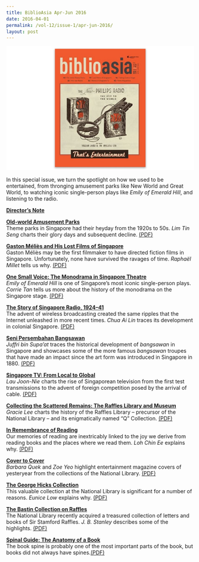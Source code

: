 ```yaml
---
title: BiblioAsia Apr-Jun 2016
date: 2016-04-01
permalink: /vol-12/issue-1/apr-jun-2016/
layout: post
---
```

<img src="/images/Vol-12-issue-1/vol12_iss1.JPG">  

In this special issue, we turn the spotlight on how we used to be entertained, from thronging amusement parks like New World and Great World, to watching iconic single-person plays like *Emily of Emerald Hill*, and listening to the radio.
 
**[Director’s Note](/vol-12/issue-1/apr-jun-2016/director-note)**

**[Old-world Amusement Parks](/vol-12/issue-1/apr-jun-2016/old-world-amusement)** <br>
Theme parks in Singapore had their heyday from the 1920s to 50s. *Lim Tin Seng* charts their glory days and subsequent decline. [(PDF)](/files/pdf/vol-12/v12-issue1_Amusement.pdf)

**[Gaston Méliès and His Lost Films of Singapore](/vol-12/issue-1/apr-jun-2016/gaston-melies)** <br>
Gaston Méliès may be the first filmmaker to have directed fiction films in Singapore. Unfortunately, none have survived the ravages of time. *Raphaël Millet* tells us why.
[(PDF)](/files/pdf/vol-12/v12-issue1_Gaston.pdf)

**[One Small Voice: The Monodrama in Singapore Theatre](/vol-12/issue-1/apr-jun-2016/one-small-voice)** <br>
*Emily of Emerald Hill* is one of Singapore’s most iconic single-person plays. *Corrie Tan* tells us more about the history of the monodrama on the Singapore stage. [(PDF)](/files/pdf/vol-12/v12-issue1_SmallVoice.pdf)

**[The Story of Singapore Radio, 1924–41](/vol-12/issue-1/apr-jun-2016/story-of-sg-radio)** <br>
The advent of wireless broadcasting created the same ripples that the Internet unleashed in more recent times. *Chua Ai Lin* traces its development in colonial Singapore. [(PDF)](/files/pdf/vol-12/v12-issue1_Radio.pdf)

**[Seni Persembahan Bangsawan](/vol-12/issue-1/apr-jun-2016/seni-persembahan)** <br>
*Juffri bin Supa’at* traces the historical development of *bangsawan* in Singapore and showcases some of the more famous *bangsawan* troupes that have made an impact since the art form was introduced in Singapore in 1880. [(PDF)](/files/pdf/vol-12/v12-issue1_Bangsawan.pdf)

**[Singapore TV: From Local to Global](/vol-12/issue-1/apr-jun-2016/singapore-tv)** <br>
*Lau Joon-Nie* charts the rise of Singaporean television from the first test transmissions to the advent of foreign competition posed by the arrival of cable. [(PDF)](/files/pdf/vol-12/v12-issue1_TV.pdf)

**[Collecting the Scattered Remains: The Raffles Library and Museum](/vol-12/issue-1/apr-jun-2016/raffleslibrary-museum)** <br>
*Gracie Lee* charts the history of the Raffles Library – precursor of the National Library – and its enigmatically named “Q” Collection. [(PDF)](/files/pdf/vol-12/v12-issue1_ScatteredRemains.pdf)

**[In Remembrance of Reading](/vol-12/issue-1/apr-jun-2016/remembrance-reading)** <br>
Our memories of reading are inextricably linked to the joy we derive from reading books and the places where we read them. *Loh Chin Ee* explains why. [(PDF)](/files/pdf/vol-12/v12-issue1_Reading.pdf)

**[Cover to Cover](/vol-12/issue-1/apr-jun-2016/cover-to-cover)** <br>
*Barbara Quek* and *Zoe Yeo* highlight entertainment magazine covers of yesteryear from the collections of the National Library. [(PDF)](/files/pdf/vol-12/v12-issue1_Cover.pdf)

**[The George Hicks Collection](/vol-12/issue-1/apr-jun-2016/george-hicks)** <br>
This valuable collection at the National Library is significant for a number of reasons. *Eunice Low* explains why. [(PDF)](/files/pdf/vol-12/v12-issue1_GeorgeHicks.pdf)

**[The Bastin Collection on Raffles](/vol-12/issue-1/apr-jun-2016/collection-on-raffles)** <br>
The National Library recently acquired a treasured collection of letters and books of Sir Stamford Raffles. *J. B. Stanley* describes some of the highlights. [(PDF)](/files/pdf/vol-12/v12-issue1_Bastin.pdf)

**[Spinal Guide: The Anatomy of a Book](/vol-12/issue-1/apr-jun-2016/spinal-guide)**<br>
The book spine is probably one of the most important parts of the book, but books did not always have spines.[(PDF)](/files/pdf/vol-12/v12-issue1_SpinalGuide.pdf)